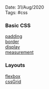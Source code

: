 Date: 31/Aug/2020  
Tags: #css

### Basic CSS
[padding](padding.md)  
[border](border.md)  
[display](display.md)  
[measurement](measurement.md)  

### Layouts
[flexbox](flexbox.md)  
[cssGrid](cssGrid.md)  
